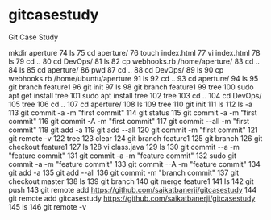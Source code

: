 # gitcasestudy
Git Case Study

mkdir aperture
   74  ls
   75  cd aperture/
   76  touch index.html
   77  vi index.html
   78  ls
   79  cd ..
   80  cd DevOps/
   81  ls
   82  cp webhooks.rb /home/aperture/
   83  cd ..
   84  ls
   85  cd aperture/
   86  pwd
   87  cd ..
   88  cd DevOps/
   89  ls
   90  cp webhooks.rb /home/ubuntu/aperture
   91  ls
   92  cd ..
   93  cd aperture/
   94  ls
   95  git branch feature1
   96  git init
   97  ls
   98  git branch feature1
   99  tree
  100  sudo apt get install tree
  101  sudo apt install tree
  102  tree
  103  cd ..
  104  cd DevOps/
  105  tree
  106  cd ..
  107  cd aperture/
  108  ls
  109  tree
  110  git init
  111  ls
  112  ls -a
  113  git commit -a -m "first commit"
  114  git status
  115  git commit -a -m "first commit"
  116  git commit -A -m "first commit"
  117  git commit --all -m "first commit"
  118  git add -a
  119  git add --all
  120  git commit -m "first commit"
  121  git remote -v
  122  tree
  123  clear
  124  git branch feature1
  125  git branch
  126  git checkout feature1
  127  ls
  128  vi class.java
  129  ls
  130  git commit --a -m "feature commit"
  131  git commit -a -m "feature commit"
  132  sudo git commit -a -m "feature commit"
  133  git commit --A -m "feature commit"
  134  git add -a
  135  git add --all
  136  git commit -m "branch commit"
  137  git checkout master
  138  ls
  139  git branch
  140  git merge feature1
  141  ls
  142  git push
  143  git remote add https://github.com/saikatbanerji/gitcasestudy
  144  git remote add gitcasestudy https://github.com/saikatbanerji/gitcasestudy
  145  ls
  146  git remote -v

